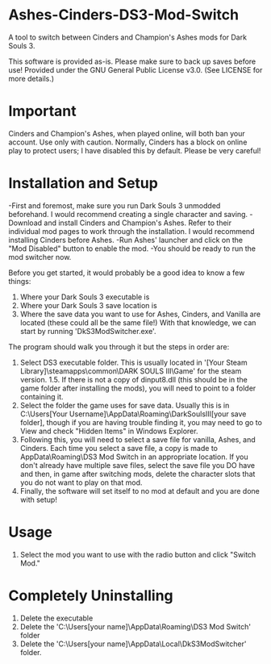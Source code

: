 # Ashes-Cinders-DS3-Mod-Switch
A tool to switch between Cinders and Champion's Ashes mods for Dark Souls 3.

This software is provided as-is. Please make sure to back up saves before use!
Provided under the GNU General Public License v3.0. (See LICENSE for more details.)

# Important
Cinders and Champion's Ashes, when played online, will both ban your account. Use only with caution. Normally, Cinders has a block on online play to protect users; I have disabled this by default. Please be very careful!

# Installation and Setup
-First and foremost, make sure you run Dark Souls 3 unmodded beforehand. I would recommend creating a single character and saving.
-Download and install Cinders and Champion's Ashes. Refer to their individual mod pages to work through the installation. I would recommend installing Cinders before Ashes. 
-Run Ashes' launcher and click on the "Mod Disabled" button to enable the mod.
-You should be ready to run the mod switcher now.

Before you get started, it would probably be a good idea to know a few things:
1. Where your Dark Souls 3 executable is
2. Where your Dark Souls 3 save location is
3. Where the save data you want to use for Ashes, Cinders, and Vanilla are located (these could all be the same file!)
With that knowledge, we can start by running  'DkS3ModSwitcher.exe'.

The program should walk you through it but the steps in order are:
  1. Select DS3 executable folder. This is usually located in '[Your Steam Library]\steamapps\common\DARK SOULS III\Game' for the steam version.
  1.5. If there is not a copy of dinput8.dll (this should be in the game folder after installing the mods), you will need to point to a folder containing it.
  2. Select the folder the game uses for save data. Usually this is in C:\Users\[Your Username]\AppData\Roaming\DarkSoulsIII\[your save folder], though if you are having trouble finding it, you may need to go to View and check "Hidden Items" in Windows Explorer.
  3. Following this, you will need to select a save file for vanilla, Ashes, and Cinders. Each time you select a save file, a copy is made to AppData\Roaming\DS3 Mod Switch in an appropriate location. If you don't already have multiple save files, select the save file you DO have and then, in game after switching mods, delete the character slots that you do not want to play on that mod.
  4. Finally, the software will set itself to no mod at default and you are done with setup!
  
# Usage
1. Select the mod you want to use with the radio button and click "Switch Mod."

# Completely Uninstalling
1. Delete the executable
2. Delete the 'C:\Users\[your name]\AppData\Roaming\DS3 Mod Switch' folder
3. Delete the 'C:\Users\[your name]\AppData\Local\DkS3ModSwitcher' folder.
